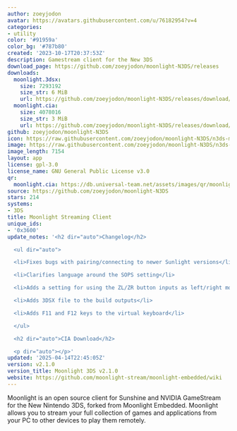 ```yaml
---
author: zoeyjodon
avatar: https://avatars.githubusercontent.com/u/76182954?v=4
categories:
- utility
color: '#91959a'
color_bg: '#787b80'
created: '2023-10-17T20:37:53Z'
description: Gamestream client for the New 3DS
download_page: https://github.com/zoeyjodon/moonlight-N3DS/releases
downloads:
  moonlight.3dsx:
    size: 7293192
    size_str: 6 MiB
    url: https://github.com/zoeyjodon/moonlight-N3DS/releases/download/v2.1.0/moonlight.3dsx
  moonlight.cia:
    size: 4078016
    size_str: 3 MiB
    url: https://github.com/zoeyjodon/moonlight-N3DS/releases/download/v2.1.0/moonlight.cia
github: zoeyjodon/moonlight-N3DS
icon: https://raw.githubusercontent.com/zoeyjodon/moonlight-N3DS/n3ds-main/3ds/res/ic_moonlight.png
image: https://raw.githubusercontent.com/zoeyjodon/moonlight-N3DS/n3ds-main/3ds/res/banner.png
image_length: 7154
layout: app
license: gpl-3.0
license_name: GNU General Public License v3.0
qr:
  moonlight.cia: https://db.universal-team.net/assets/images/qr/moonlight-cia.png
source: https://github.com/zoeyjodon/moonlight-N3DS
stars: 214
systems:
- 3DS
title: Moonlight Streaming Client
unique_ids:
- '0x3600'
update_notes: '<h2 dir="auto">Changelog</h2>

  <ul dir="auto">

  <li>Fixes bugs with pairing/connecting to newer Sunlight versions</li>

  <li>Clarifies language around the SOPS setting</li>

  <li>Adds a setting for using the ZL/ZR button inputs as left/right mouse clicks</li>

  <li>Adds 3DSX file to the build outputs</li>

  <li>Adds F11 and F12 keys to the virtual keyboard</li>

  </ul>

  <h2 dir="auto">CIA Download</h2>

  <p dir="auto"></p>'
updated: '2025-04-14T22:45:05Z'
version: v2.1.0
version_title: Moonlight 3DS v2.1.0
website: https://github.com/moonlight-stream/moonlight-embedded/wiki
---
```

Moonlight is an open source client for Sunshine and NVIDIA GameStream for the New Nintendo 3DS, forked from Moonlight Embedded. Moonlight allows you to stream your full collection of games and applications from your PC to other devices to play them remotely.